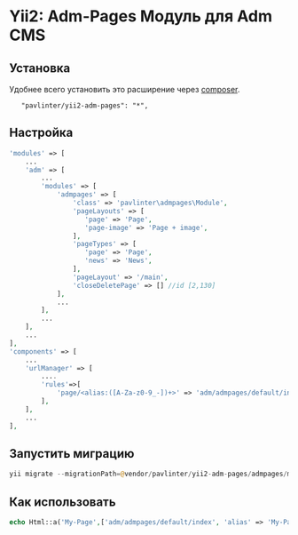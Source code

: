 Yii2: Adm-Pages Модуль для Adm CMS
================

Установка
------------
Удобнее всего установить это расширение через [composer](http://getcomposer.org/download/).

```
   "pavlinter/yii2-adm-pages": "*",
```

Настройка
-------------
```php
'modules' => [
    ...
    'adm' => [
        ...
        'modules' => [
            'admpages' => [
                'class' => 'pavlinter\admpages\Module',
                'pageLayouts' => [
                   'page' => 'Page',
                   'page-image' => 'Page + image',
                ],
                'pageTypes' => [
                   'page' => 'Page',
                   'news' => 'News',
                ],
                'pageLayout' => '/main',
                'closeDeletePage' => [] //id [2,130]
            ],
            ...
        ],
        ...
    ],
    ...
],
'components' => [
    ...
    'urlManager' => [
        ....
        'rules'=>[
            'page/<alias:([A-Za-z0-9_-])+>' => 'adm/admpages/default/index',
        ],
    ],
    ...
],
```

Запустить миграцию
-------------
```php
yii migrate --migrationPath=@vendor/pavlinter/yii2-adm-pages/admpages/migrations
```

Как использовать
-------------
```php
echo Html::a('My-Page',['adm/admpages/default/index', 'alias' => 'My-Page']);
```